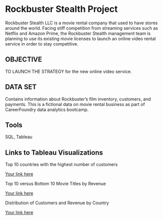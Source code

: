 # Rockbuster Stealth Project

Rockbuster Stealth LLC is a movie rental company that used to have stores around the world.
Facing stiff competition from streaming services such as Netflix and Amazon Prime, the Rockbuster Stealth management team is planning to use its existing movie licenses to launch an online video rental service in order to stay competitive.

## OBJECTIVE 
TO LAUNCH THE STRATEGY for the new online video service. 

## DATA SET

Contains information about Rockbuster’s film inventory, customers, and payments. 
This is a fictional data on movie rental business as part of CareerFoundry data analytics bootcamp.

## Tools

SQL, Tableau

## Links to Tableau Visualizations

Top 10 countries with the highest number of customers

[Your link here](https://public.tableau.com/app/profile/corina.gugulus/viz/Top10MoviesbyRevenue/Top10Countrieswiththemostcustomers)


Top 10 versus Bottom 10 Movie Titles by Revenue

[Your link here](https://public.tableau.com/app/profile/corina.gugulus/viz/Top10versusBottom10MovieTitlesbyRevenue/Top10versusBottom10MovieTitlesbyRevenue)


Distribution of Customers and Revenue by Country

[Your link here](https://public.tableau.com/app/profile/corina.gugulus/viz/DistributionofCustomersandRevenuebyCountry/DistributionofCustomersandRevenuebyCountry)




